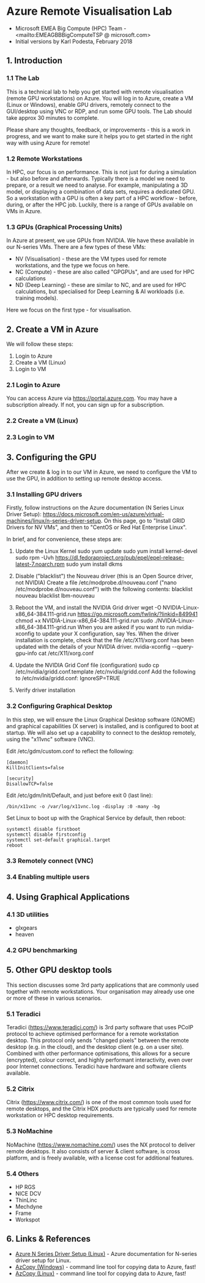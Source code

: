 # Azure Remote Visualisation Lab
* Microsoft EMEA Big Compute (HPC) Team - <mailto:EMEAGBBBigComputeTSP @ microsoft.com>
* Initial versions by Karl Podesta, February 2018

## 1. Introduction

### 1.1  The Lab
This is a technical lab to help you get started with remote visualisation (remote GPU workstations) on Azure. You will log in to Azure, create a VM (Linux or Windows), enable GPU drivers, remotely connect to the GUI/desktop using VNC or RDP, and run some GPU tools.  The Lab should take approx 30 minutes to complete.  

Please share any thoughts, feedback, or improvements - this is a work in progress, and we want to make sure it helps you to get started in the right way with using Azure for remote! 

### 1.2  Remote Workstations 
In HPC, our focus is on performance.  This is not just for during a simulation - but also before and afterwards.  Typically there is a model we need to prepare, or a result we need to analyse.  For example, manipulating a 3D model, or displaying a combination of data sets, requires a dedicated GPU.  So a workstation with a GPU is often a key part of a HPC workflow - before, during, or after the HPC job.  Luckily, there is a range of GPUs available on VMs in Azure.  

### 1.3  GPUs (Graphical Processing Units)
In Azure at present, we use GPUs from NVIDIA.  We have these available in our N-series VMs.  There are a few types of these VMs: 
- NV (Visualisation) - these are the VM types used for remote workstations, and the type we focus on here. 
- NC (Compute) - these are also called "GPGPUs", and are used for HPC calculations
- ND (Deep Learning) - these are similar to NC, and are used for HPC calculations, but specialised for Deep Learning & AI workloads (i.e. training models). 

Here we focus on the first type - for visualisation. 

## 2. Create a VM in Azure

We will follow these steps: 
1. Login to Azure
2. Create a VM (Linux)
3. Login to VM 

### 2.1 Login to Azure
You can access Azure via <a href="https://portal.azure.com">https://portal.azure.com</a>.  You may have a subscription already.  If not, you can sign up for a subscription. 

### 2.2 Create a VM (Linux)

### 2.3 Login to VM


## 3. Configuring the GPU

After we create & log in to our VM in Azure, we need to configure the VM to use the GPU, in addition to setting up remote desktop access. 

### 3.1 Installing GPU drivers

Firstly, follow instructions on the Azure documentation (N Series Linux Driver Setup): <a href="https://docs.microsoft.com/en-us/azure/virtual-machines/linux/n-series-driver-setup">https://docs.microsoft.com/en-us/azure/virtual-machines/linux/n-series-driver-setup</a>.  On this page, go to "Install GRID Drivers for NV VMs", and then to "CentOS or Red Hat Enterprise Linux". 

In brief, and for convenience, these steps are: 

1. Update the Linux Kernel
	sudo yum update
	sudo yum install kernel-devel
	sudo rpm -Uvh https://dl.fedoraproject.org/pub/epel/epel-release-latest-7.noarch.rpm
	sudo yum install dkms

2. Disable ("blacklist") the Nouveau driver (this is an Open Source driver, not NVIDIA)
Create a file /etc/modprobe.d/nouveau.conf ("nano /etc/modprobe.d/nouveau.conf") with the following contents: 
	blacklist nouveau
	blacklist lbm-nouveau

3. Reboot the VM, and install the NVIDIA Grid driver
	wget -O NVIDIA-Linux-x86_64-384.111-grid.run https://go.microsoft.com/fwlink/?linkid=849941  
	chmod +x NVIDIA-Linux-x86_64-384.111-grid.run
	sudo ./NVIDIA-Linux-x86_64-384.111-grid.run
When you are asked if you want to run nvidia-xconfig to update your X configuration, say Yes. When the driver installation is complete, check that the file /etc/X11/xorg.conf has been updated with the details of your NVIDIA driver. 
	nvidia-xconfig --query-gpu-info
	cat /etc/X11/xorg.conf

4. Update the NVIDIA Grid Conf file (configuration)
	sudo cp /etc/nvidia/gridd.conf.template /etc/nvidia/gridd.conf
Add the following to /etc/nvidia/gridd.conf:
	IgnoreSP=TRUE

5. Verify driver installation

### 3.2 Configuring Graphical Desktop

In this step, we will ensure the Linux Graphical Desktop software (GNOME) and graphical capabilities (X server) is installed, and is configured to boot at startup.  We will also set up a capability to connect to the desktop remotely, using the "x11vnc" software (VNC). 

Edit /etc/gdm/custom.conf to reflect the following:

	[daemon]
	KillInitClients=false

	[security]
	DisallowTCP=false


Edit /etc/gdm/Init/Default, and just before exit 0 (last line): 

	/bin/x11vnc -o /var/log/x11vnc.log -display :0 -many -bg

Set Linux to boot up with the Graphical Service by default, then reboot:

	systemctl disable firstboot
	systemctl disable firstconfig
	systemctl set-default graphical.target
	reboot

### 3.3 Remotely connect (VNC)

### 3.4 Enabling multiple users

## 4. Using Graphical Applications

### 4.1 3D utilities
- glxgears
- heaven

### 4.2 GPU benchmarking


## 5. Other GPU desktop tools

This section discusses some 3rd party applications that are commonly used together with remote workstations.  Your organisation may already use one or more of these in various scenarios. 

### 5.1 Teradici
Teradici (<a href="https://www.teradici.com/">https://www.teradici.com/</a>) is 3rd party software that uses PCoIP protocol to achieve optimised performance for a remote workstation desktop.  This protocol only sends "changed pixels" between the remote desktop (e.g. in the cloud), and the desktop client (e.g. on a user site).  Combined with other performance optimisations, this allows for a secure (encrypted), colour correct, and highly performant interactivity, even over poor Internet connections. Teradici have hardware and software clients available. 

### 5.2 Citrix
Citrix (<a href="https://www.citrix.com/">https://www.citrix.com/</a>) is one of the most common tools used for remote desktops, and the Citrix HDX products are typically used for remote workstation or HPC desktop requirements.  

### 5.3 NoMachine
NoMachine (<a href="https://www.nomachine.com/">https://www.nomachine.com/</a>) uses the NX protocol to deliver remote desktops.  It also consists of server & client software, is cross platform, and is freely available, with a license cost for additional features.  

### 5.4 Others

- HP RGS
- NICE DCV
- ThinLinc
- Mechdyne
- Frame
- Workspot

## 6. Links & References
* <a href="https://docs.microsoft.com/en-us/azure/virtual-machines/linux/n-series-driver-setup">Azure N Series Driver Setup (Linux)</a> - Azure documentation for N-series driver setup for Linux. 
* <a href="https://docs.microsoft.com/en-us/azure/storage/storage-use-azcopy">AzCopy (Windows)</a> - command line tool for copying data to Azure, fast!
* <a href="https://docs.microsoft.com/en-us/azure/storage/storage-use-azcopy-linux">AzCopy (Linux)</a> - command line tool for copying data to Azure, fast!



